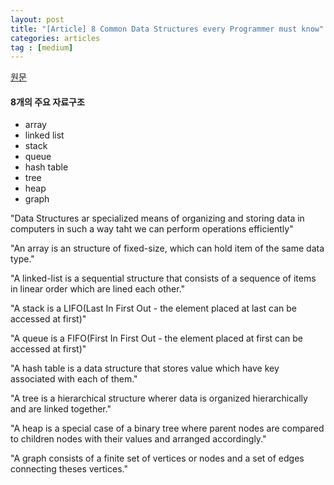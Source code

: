 ```yaml
---
layout: post
title: "[Article] 8 Common Data Structures every Programmer must know"
categories: articles
tag : [medium]
---
```


[원문](https://towardsdatascience.com/8-common-data-structures-every-programmer-must-know-171acf6a1a42)


#### 8개의 주요 자료구조 
- array
- linked list
- stack
- queue
- hash table
- tree
- heap
- graph


"Data Structures ar specialized means of organizing and storing data in computers in such a way taht we can perform operations efficiently"

"An array is an structure of fixed-size, which can hold item of the same data type."

"A linked-list is a sequential structure that consists of  a sequence of items in linear order which are lined each other."

"A stack is a LIFO(Last In First Out - the element placed at last can be accessed at first)"

"A queue is a FIFO(First In First Out - the element placed at first can be accessed at first)"

"A hash table is a data structure that stores value which have key associated with each of them."

"A tree is a hierarchical structure wherer data is organized hierarchically and are linked together."

"A heap is a special case of a binary tree where parent nodes are compared to children nodes with their values and arranged accordingly."

"A graph consists of a finite set of vertices or nodes and a set of edges connecting theses vertices."

